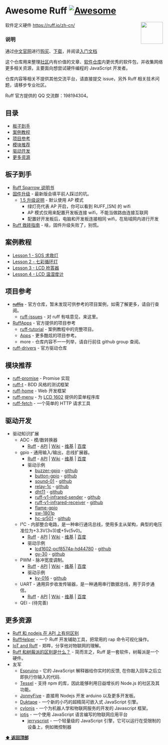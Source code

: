 # Awesome Ruff [![Awesome](https://cdn.rawgit.com/sindresorhus/awesome/d7305f38d29fed78fa85652e3a63e154dd8e8829/media/badge.svg)](https://github.com/sindresorhus/awesome)

[<img src="https://avatars2.githubusercontent.com/u/18478875?v=3&s=200" align="right" width="70">](https://ruff.io/zh-cn/)

软件定义硬件 https://ruff.io/zh-cn/

### 说明

通过[中文官网](https://ruff.io/zh-cn/)进行[购买](http://detail.koudaitong.com/show/goods?alias=35wmug7n0nrzf)、[下载](https://ruff.io/zh-cn/docs/download.html)，并阅读[入门文档](https://ruff.io/zh-cn/docs/)

这个仓库用来整理[社区](http://community.ruff.io/)内有价值的文章、[软件仓库](https://rap.ruff.io/)内更优秀的软件包，并收集网络更多相关资源，主要面向想尝试硬件编程的 JavaScript 开发者。

仓库内容等相关不提供其他交流平台，请直接提交 issue，另外 Ruff 相关技术问题，请移步专业社区。

Ruff 官方提供的 QQ 交流群：198194304。

## 目录

* [板子到手](#板子到手)
* [案例教程](#案例教程)
* [项目参考](#项目参考)
* [模块推荐](#模块推荐)
* [驱动开发](#驱动开发)
* [更多资源](#更多资源)

## 板子到手

* [Ruff Sparrow 说明书](https://ruff.io/zh-cn/sparrow/index.html)
* [固件升级](https://ruff.io/zh-cn/docs/firmware-upgrade.html) - 最新版会填平前人踩过的坑。
  * [1.5 升级说明](http://community.ruff.io/t/ruff-ap/460) - 默认使用 AP 模式
    * 绿灯亮代表 AP 开启，你可以看到 RUFF_[SN] 的 wifi
    * AP 模式仅用来配置开发板连接 wifi，不能当做路由连接互联网
    * 配置好开发板后，电脑和开发板连接相同 wifi，在局域网内进行开发
* [Ruff 救砖指南](http://community.ruff.io/t/ruff/303) - 啥，固件升级失败了，别慌。

## 案例教程

* [Lesson 1 - SOS 求救灯](http://community.ruff.io/t/ruff-lesson-1-sos/403)
* [Lesson 2 - 七彩循环灯](http://community.ruff.io/t/ruff-lesson-2/410)
* [Lesson 3 - LCD 抢答器](http://community.ruff.io/t/ruff-lesson-3-lcd/420)
* [Lesson 4 - LCD 温湿度计](http://community.ruff.io/t/ruff-lesson-4-lcd/451)

## 项目参考

* [~~ruffjs~~](https://github.com/ruffjs) - 官方仓库，暂未发现可供参考的项目案例，如需了解更多，请自行查阅。
  * [ruff-issues](https://github.com/ruffjs/ruff-issues/issues) - 对 ruff 有啥意见，来这里。
* [RuffApps](https://github.com/RuffApps) - 官方提供的项目参考
  * [ruff-tutorial](https://github.com/RuffApps/ruff-tutorial) - 案例教程中的完整项目。
  * [Apps](https://github.com/RuffApps/Apps) - 更多酷炫的项目参考。
  * more - 仓库内容不一一列举，请自行前往 github group 查阅。
* [ruff-drivers](https://github.com/ruff-drivers) - 官方驱动仓库

## 模块推荐

* [ruff-promise](https://github.com/vilic/ruff-promise) - Promise 实现
* [ruff-t](https://github.com/vilic/ruff-t) - BDD 风格的测试框架
* [ruff-home](https://github.com/vilic/ruff-home) - Web 开发框架
* [ruff-menu](https://github.com/vilic/ruff-menu) - 为 [LCD 1602](https://rap.ruff.io/devices/LCD1602-02) 提供的菜单程序库
* [ruff-fetch](https://github.com/vilic/ruff-fetch) - 一个简单的 HTTP 请求工具

## 驱动开发

* 驱动知识扩展
  * ADC - 模/数转换器
    * [Ruff](https://ruff.io/zh-cn/docs/adc.html) - [API](https://ruff.io/zh-cn/api/adc.html) | [Wiki](https://en.wikipedia.org/wiki/Analog-to-digital_converter) - [维基](https://zh.wikipedia.org/wiki/%E9%A1%9E%E6%AF%94%E6%95%B8%E4%BD%8D%E8%BD%89%E6%8F%9B%E5%99%A8) | [百度](http://baike.baidu.com/subview/204037/8092697.htm#viewPageContent)
  * gpio - 通用输入/输出，总线扩展器。
    * [Ruff](https://ruff.io/zh-cn/docs/gpio.html) - [API](https://ruff.io/zh-cn/api/gpio.html) | [Wiki](https://en.wikipedia.org/wiki/General-purpose_input/output) - [维基](https://zh.wikipedia.org/wiki/GPIO) | [百度](http://baike.baidu.com/link?url=rdTNDO9sHHJKV2GFSOYmO0hxnNLlT7ZHVD76uU-CplBar6l8ER02ixb6_F0Wqz6X3jdnsUXlWOg6zJdFUETgSq)
    * 驱动示例
      * [buzzer-gpio](https://rap.ruff.io/raps/buzzer-gpio) - [github](https://github.com/ruff-drivers/buzzer-gpio.git)
      * [button-gpio](https://rap.ruff.io/raps/button-gpio) - [github](https://github.com/ruff-drivers/button-gpio.git)
      * [sound-01](https://rap.ruff.io/raps/sound-01) - [github](https://github.com/ruff-drivers/sound-01.git)
      * [relay-1c](https://rap.ruff.io/raps/relay-1c) - [github](https://github.com/ruff-drivers/relay-1c.git)
      * [dht11](https://rap.ruff.io/raps/dht11) - [github](https://github.com/ruff-drivers/dht11.git)
      * [ruff-v1-infrared-sender](https://rap.ruff.io/raps/ruff-v1-infrared-sender) - [github](https://github.com/ruff-drivers/ruff-v1-infrared-sender.git)
      * [ruff-v1-infrared-receiver](https://rap.ruff.io/raps/ruff-v1-infrared-receiver) - [github](https://github.com/ruff-drivers/ruff-v1-infrared-receiver.git)
      * [flame-gpio](https://rap.ruff.io/raps/flame-gpio)
      * [sw-1801p](https://rap.ruff.io/raps/sw-1801p)
      * [hc-sr501](https://rap.ruff.io/raps/hc-sr501) - [github](https://github.com/ruff-drivers/hc-sr501.git)
  * I²C - 内部整合电路，是一种串行通讯总线，使用多主从架构，典型的电压准位为+3.3V(3v3)或+5v(5v0)。
    * [Ruff](https://ruff.io/zh-cn/docs/i2c.html) - [API](https://ruff.io/zh-cn/api/i2c.html) | [Wiki](https://en.wikipedia.org/wiki/I%C2%B2C) - [维基](https://zh.wikipedia.org/wiki/I%C2%B2C) | [百度](http://baike.baidu.com/link?url=nQ4qTtTKtXeJ9Xe0xDnXMxGuKgbGPCIamWANIo6rueECCAOS31DDJoaJ2i7n-PNVqVuolSyUa-Zr2S0MDIpsgK)
    * 驱动示例
      * [lcd1602-pcf8574a-hd44780](https://rap.ruff.io/raps/lcd1602-pcf8574a-hd44780) - [github](https://github.com/ruff-drivers/lcd1602-pcf8574a-hd44780)
      * [gy-30](https://rap.ruff.io/raps/gy-30) - [github](https://github.com/ruff-drivers/gy-30.git)
  * PWM - 脉冲宽度调制。
    * [Ruff](https://ruff.io/zh-cn/docs/pwm.html) - [API](https://ruff.io/zh-cn/api/pwm.html) | [Wiki](https://en.wikipedia.org/wiki/Pulse-width_modulation) - [维基](https://zh.wikipedia.org/wiki/%E8%84%88%E8%A1%9D%E5%AF%AC%E5%BA%A6%E8%AA%BF%E8%AE%8A) | [百度](http://baike.baidu.com/link?url=p1rsOVGtv6fFufJlrNyrftrdLuUJggFW0qagCM1osj7LPh498aT9lhL_q4v4wPgUQym7KkHufkx-Epu9aLKoQrKy5IsNv6rAOEy2wO9KxqX_t4nwW5x3nivXLWNAnH0XhD-P4xeufS7fWdMwBbuOSK)
    * 驱动示例
      * [ky-016](https://rap.ruff.io/raps/ky-016) - [github](https://github.com/ruff-drivers/ky-016.git)
  * UART - 通用异步收发传输器，是一种通用串行数据总线，用于异步通信。
    * [Ruff](https://ruff.io/zh-cn/docs/uart.html) - [API](https://ruff.io/zh-cn/api/uart.html) | [Wiki](https://en.wikipedia.org/wiki/Universal_asynchronous_receiver/transmitter) - [维基](https://zh.wikipedia.org/wiki/UART) | [百度](http://baike.baidu.com/link?url=TA4wQAJrCxf_cFoUxXd_XtDEPgIbLZJvCOXzC4jt-XYomOvp6YaVbSIwZ4ocMXpLoDGgl5jskuJGlOg10hjug_)
  * QEI - (待完善)

## 更多资源

* [Ruff 和 nodejs 在 API 上有何区别](./Ruff-vs-Nodejs-of-API.md)
* [RuffHelper](https://github.com/runinspring/ruffhelper) - 一个 Ruff 开发辅助工具，把常用的 rap 命令可视化操作。
* [IoT and Ruff](https://codetimecn.com/episodes/iot) - 郑晔，分享他对物联网的理解。
* [Ruff 和树莓派的区别是什么？](https://www.zhihu.com/question/46707793) - 简而言之，Ruff 是一套软件，树莓派是一个硬件。
* 友军
  * [Espruino](http://www.espruino.com/) - 它的 JavaScript 解释器给你实时的反馈, 在你敲入回车之后立即执行你输入的代码.
  * [Tessel](https://tessel.io/) - 支持 npm 的库，因此能够利用日益增长的 Node.js 的社区及其功能。
  * [JonnyFive](http://johnny-five.io/) - 直接用 Nodejs 开发 arduino 以及更多开发板。
  * [Duktape](http://www.duktape.org/) - 一个新的小巧的超精简可嵌入式 JavaScript 引擎。
  * [cylonjs](https://cylonjs.com/) - 一个为机器人学和物联网服务的开发的 Javascript 框架。
  * [iotjs](www.iotjs.net) - 一个使用 JavaScript 语言编写的物联网应用平台
    * [jerryscript](https://github.com/Samsung/jerryscript) - 一个轻量级的 JavaScript 引擎，它可以运行在受限制的设备上，例如微控制器

**[⬆ 返回顶部](#目录)**
